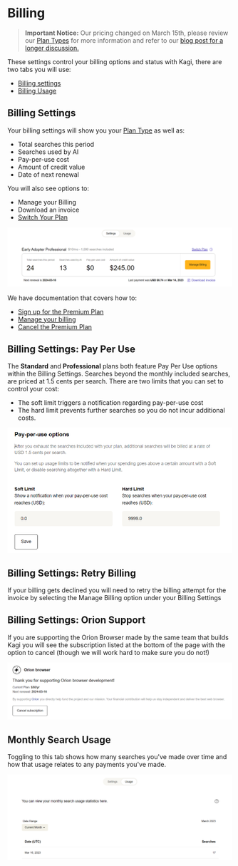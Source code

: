# Billing

> **Important Notice:** Our pricing changed on March 15th, please review our [Plan Types](./plan/plan-types.md) for more information and refer to our [blog post for a longer discussion.](https://blog.kagi.com/update-kagi-search-pricing)

These settings control your billing options and status with Kagi, there are two tabs you will use:

* [Billing settings](https://kagi.com/settings?p=billing)
* [Billing Usage](https://kagi.com/settings?p=consumption)

## Billing Settings

Your billing settings will show you your [Plan Type](./plan/plan-types.md) as well as:

* Total searches this period
* Searches used by AI
* Pay-per-use cost
* Amount of credit value
* Date of next renewal

You will also see options to:

* Manage your Billing
* Download an invoice
* [Switch Your Plan](./plan/plan-types.md)

![Billing Settings](media/billing_settings.png)

We have documentation that covers how to:

* [Sign up for the Premium Plan](../plans/premium-plan.md#signing_up)
* [Manage your billing](../plans/premium-plan.md#managing_billing)
* [Cancel the Premium Plan](../plans/premium-plan.md#cancel_premium)

## Billing Settings: Pay Per Use

The **Standard** and **Professional** plans both feature Pay Per Use options within the Billing Settings. Searches beyond the monthly included searches, are priced at 1.5 cents per search. There are two limits that you can set to control your cost:

* The soft limit triggers a notification regarding pay-per-use cost
* The hard limit prevents further searches so you do not incur additional costs.

![Billing Settings](media/pay_per_use.PNG)

## Billing Settings: Retry Billing

If your billing gets declined you will need to retry the billing attempt for the invoice by selecting the Manage Billing option under your Billing Settings

## Billing Settings: Orion Support

If you are supporting the Orion Browser made by the same team that builds Kagi you will see the subscription listed at the bottom of the page with the option to cancel (though we will work hard to make sure you do not!)

![Billing Settings Orion](media/billing_settings_orion.PNG)

## Monthly Search Usage

Toggling to this tab shows how many searches you've made over time and how that usage relates to any payments you've made.

![Billing Settings Usage](media/billing_settings_usage.PNG)
